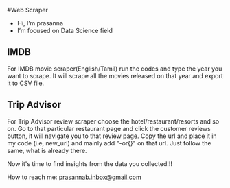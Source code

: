#Web Scraper

- Hi, I’m prasanna
- I’m focused on Data Science field

IMDB
---------
For IMDB movie scraper(English/Tamil) run the codes and type the year you want to scrape. It will scrape all the movies released on that year and export it to CSV file.

Trip Advisor
---------
For Trip Advisor review scraper choose the hotel/restaurant/resorts and so on. Go to that particular restaurant page and click the customer reviews button, it will navigate you to that review page. Copy the url and place it in my code (i.e, new_url) and mainly add "-or{}" on that url. Just follow the same, what is already there.

Now it's time to find insights from the data you collected!!!

How to reach me: prasannab.inbox@gmail.com

